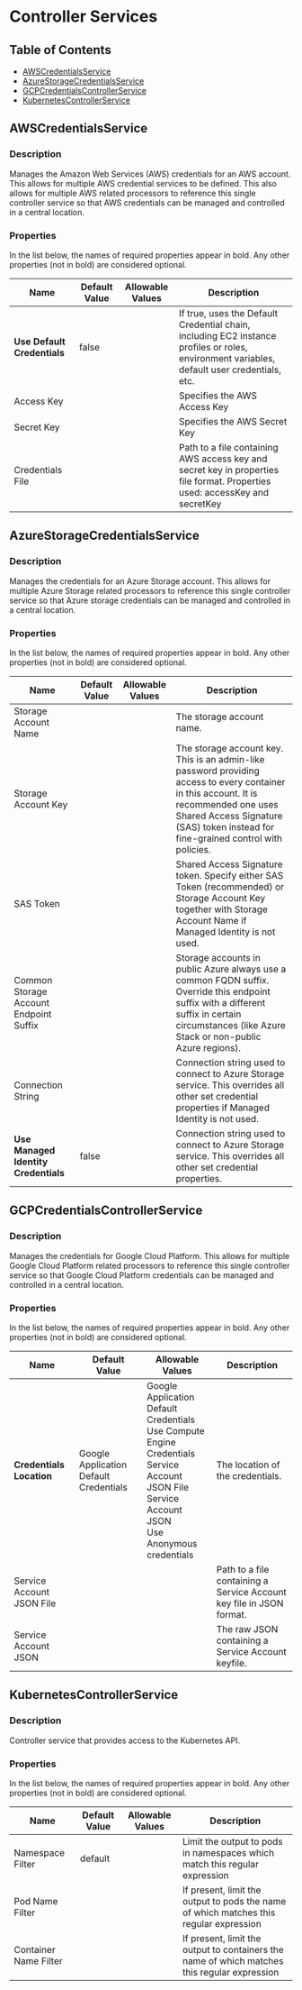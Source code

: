 <!--
  Licensed to the Apache Software Foundation (ASF) under one or more
  contributor license agreements.  See the NOTICE file distributed with
  this work for additional information regarding copyright ownership.
  The ASF licenses this file to You under the Apache License, Version 2.0
  (the "License"); you may not use this file except in compliance with
  the License.  You may obtain a copy of the License at
      http://www.apache.org/licenses/LICENSE-2.0
  Unless required by applicable law or agreed to in writing, software
  distributed under the License is distributed on an "AS IS" BASIS,
  WITHOUT WARRANTIES OR CONDITIONS OF ANY KIND, either express or implied.
  See the License for the specific language governing permissions and
  limitations under the License.
-->

# Controller Services

## Table of Contents

- [AWSCredentialsService](#AWSCredentialsService)
- [AzureStorageCredentialsService](#AzureStorageCredentialsService)
- [GCPCredentialsControllerService](#GCPCredentialsControllerService)
- [KubernetesControllerService](#kubernetesControllerService)

## AWSCredentialsService

### Description

Manages the Amazon Web Services (AWS) credentials for an AWS account. This allows for multiple
AWS credential services to be defined. This also allows for multiple AWS related processors to reference this single
controller service so that AWS credentials can be managed and controlled in a central location.

### Properties

In the list below, the names of required properties appear in bold. Any other
properties (not in bold) are considered optional.

| Name | Default Value | Allowable Values | Description |
| - | - | - | - |
|**Use Default Credentials**|false||If true, uses the Default Credential chain, including EC2 instance profiles or roles, environment variables, default user credentials, etc.|
|Access Key|||Specifies the AWS Access Key|
|Secret Key|||Specifies the AWS Secret Key|
|Credentials File|||Path to a file containing AWS access key and secret key in properties file format. Properties used: accessKey and secretKey|


## AzureStorageCredentialsService

### Description

Manages the credentials for an Azure Storage account. This allows for multiple Azure Storage related processors to reference this single
controller service so that Azure storage credentials can be managed and controlled in a central location.

### Properties

In the list below, the names of required properties appear in bold. Any other
properties (not in bold) are considered optional.

| Name | Default Value | Allowable Values | Description |
| - | - | - | - |
|Storage Account Name|||The storage account name.|
|Storage Account Key|||The storage account key. This is an admin-like password providing access to every container in this account. It is recommended one uses Shared Access Signature (SAS) token instead for fine-grained control with policies.|
|SAS Token|||Shared Access Signature token. Specify either SAS Token (recommended) or Storage Account Key together with Storage Account Name if Managed Identity is not used.|
|Common Storage Account Endpoint Suffix|||Storage accounts in public Azure always use a common FQDN suffix. Override this endpoint suffix with a different suffix in certain circumstances (like Azure Stack or non-public Azure regions).|
|Connection String|||Connection string used to connect to Azure Storage service. This overrides all other set credential properties if Managed Identity is not used.|
|**Use Managed Identity Credentials**|false||Connection string used to connect to Azure Storage service. This overrides all other set credential properties.|

## GCPCredentialsControllerService

### Description

Manages the credentials for Google Cloud Platform. This allows for multiple Google Cloud Platform related processors to reference this single
controller service so that Google Cloud Platform credentials can be managed and controlled in a central location.

### Properties

In the list below, the names of required properties appear in bold. Any other
properties (not in bold) are considered optional.


| Name                      | Default Value                          | Allowable Values                                                                                                                                            | Description                                                          |
|---------------------------|----------------------------------------|-------------------------------------------------------------------------------------------------------------------------------------------------------------|----------------------------------------------------------------------|
| **Credentials Location**  | Google Application Default Credentials | Google Application Default Credentials<br> Use Compute Engine Credentials<br>Service Account JSON File<br>Service Account JSON<br>Use Anonymous credentials | The location of the credentials.                                     |
| Service Account JSON File |                                        |                                                                                                                                                             | Path to a file containing a Service Account key file in JSON format. |
| Service Account JSON      |                                        |                                                                                                                                                             | The raw JSON containing a Service Account keyfile.                   |


## KubernetesControllerService

### Description

Controller service that provides access to the Kubernetes API.

### Properties

In the list below, the names of required properties appear in bold. Any other properties (not in bold) are considered optional.

| Name | Default Value | Allowable Values | Description |
| - | - | - | - |
|Namespace Filter|default||Limit the output to pods in namespaces which match this regular expression|
|Pod Name Filter|||If present, limit the output to pods the name of which matches this regular expression|
|Container Name Filter|||If present, limit the output to containers the name of which matches this regular expression|
